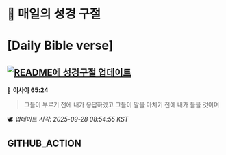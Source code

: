 # 🙏 매일의 성경 구절
# [Daily Bible verse]
## [![README에 성경구절 업데이트](https://github.com/DONGSUKA/first_test/actions/workflows/update-readme-bible.yml/badge.svg)](https://github.com/DONGSUKA/first_test/actions/workflows/update-readme-bible.yml)
<!-- START_BIBLE_VERSE -->
📖 **이사야 65:24**
> 그들이 부르기 전에 내가 응답하겠고 그들이 말을 마치기 전에 내가 들을 것이며

🕊️ _업데이트 시각: 2025-09-28 08:54:55 KST_
  <!-- END_BIBLE_VERSE -->
## GITHUB_ACTION
